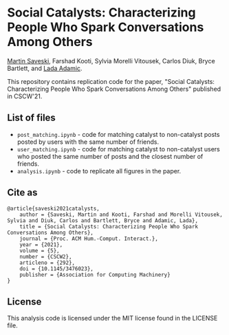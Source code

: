 # Social Catalysts: Characterizing People Who Spark Conversations Among Others

[Martin Saveski](http://martinsaveski.com/), Farshad Kooti, Sylvia Morelli Vitousek, Carlos Diuk, Bryce Bartlett, and [Lada Adamic](http://www.ladamic.com/). 

This repository contains replication code for the paper, "Social Catalysts: Characterizing People Who Spark Conversations Among Others" published in CSCW'21.

## List of files
* `post_matching.ipynb` - code for matching catalyst to non-catalyst posts posted by users with the same number of friends.
* `user_matching.ipynb` - code for matching catalyst to non-catalyst users who posted the same number of posts and the closest number of friends.
* `analysis.ipynb` - code to replicate all figures in the paper.

## Cite as
```
@article{saveski2021catalysts,
    author = {Saveski, Martin and Kooti, Farshad and Morelli Vitousek, Sylvia and Diuk, Carlos and Bartlett, Bryce and Adamic, Lada},
    title = {Social Catalysts: Characterizing People Who Spark Conversations Among Others},
    journal = {Proc. ACM Hum.-Comput. Interact.},
    year = {2021},
    volume = {5},
    number = {CSCW2},
    articleno = {292},
    doi = {10.1145/3476023},
    publisher = {Association for Computing Machinery}    
}
```

## License
This analysis code is licensed under the MIT license found in the LICENSE file.

